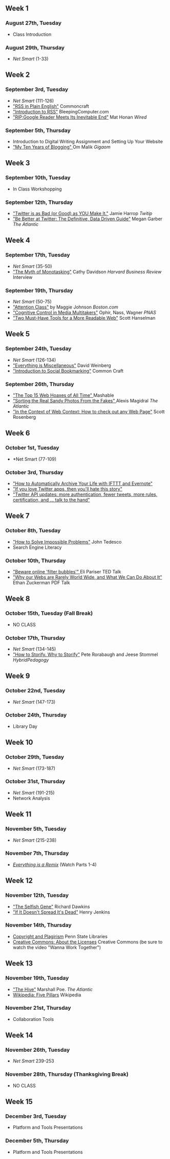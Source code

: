 ## Week 1
### August 27th, Tuesday 
* Class Introduction

### August 29th, Thursday
* *Net Smart* (1-33)

## Week 2 
### September 3rd, Tuesday
* *Net Smart* (111-126)
* ["RSS in Plain English"](http://www.youtube.com/watch?v=0klgLsSxGsU) Commoncraft
* ["Introduction to RSS"](http://www.bleepingcomputer.com/tutorials/introduction-to-rss/) BleepingComputer.com
* ["RIP:Google Reader Meets Its Inevitable End"](http://www.wired.com/gadgetlab/2013/03/r-i-p-google-reader/) Mat Honan *Wired* 

### September 5th, Thursday
* Introduction to Digital Writing Assignment and Setting Up Your Website
* [ "My Ten Years of Blogging" ](http://gigaom.com/2011/11/26/10-years-gigaom/) Om Malik *Gigaom*


## Week 3 
### September 10th, Tuesday
* In Class Workshopping

### September 12th, Thursday
* ["Twitter is as Bad (or Good) as YOU Make It."](http://www.twitip.com/twitter-is-as-bad-or-as-good-as-you-make-it/) Jamie Harrop *Twitip* 
* ["Be Better at Twitter: The Definitive, Data Driven Guide"](http://www.theatlantic.com/technology/archive/2012/01/be-better-at-twitter-the-definitive-data-driven-guide/252273/) Megan Garber *The Atlantic*


## Week 4 
### September 17th, Tuesday
* *Net Smart* (35-50)
* ["The Myth of Monotasking"](http://blogs.hbr.org/ideacast/2011/11/the-myth-of-monotasking.html) Cathy Davidson *Harvard Business Review* Interview

### September 19th, Thursday
* *Net Smart* (50-75)
* ["Attention Class"](http://www.boston.com/news/education/higher/articles/2008/06/29/attention_class/?page=full) by Maggie Johnson *Boston.com*
* ["Cognitive Control in Media Multitakers"](https://dl.dropboxusercontent.com/u/82198/COM200/CognitveControlMultiTasking.pdf) Ophir, Nass, Wagner *PNAS*
* ["Two Must-Have Tools for a More Readable Web"](http://www.hanselman.com/blog/TwoMustHaveToolsForAMoreReadableWeb.aspx) Scott Hanselman

## Week 5
### September 24th, Tuesday
* *Net Smart* (126-134)
* ["Everything is Miscellaneous"](https://dl.dropboxusercontent.com/u/82198/Weinberg.pdf) David Weinberg
* ["Introduction to Social Bookmarking"](http://www.commoncraft.com/video/social-bookmarking) Common Craft

### September 26th, Thursday
* [ "The Top 15 Web Hoaxes of All Time" ](http://mashable.com/2009/07/15/internet-hoaxes/) Mashable
* [ "Sorting the Real Sandy Photos From the Fakes" ](http://www.theatlantic.com/technology/archive/2012/10/sorting-the-real-sandy-photos-from-the-fakes/264243/ ) Alexis Magidral *The Atlantic*
* ["In the Context of Web Context: How to check out any Web Page"](http://www.wordyard.com/2010/09/14/in-the-context-of-web-context-how-to-check-out-any-web-page/) Scott Rosenberg


## Week 6
### October 1st, Tuesday 
* *Net Smart (77-109)

### October 3rd, Thursday
* ["How to Automatically Archive Your Life with IFTTT and Evernote"](http://lifehacker.com/5935658/how-to-automatically-archive-your-life-with-ifttt-and-evernote)
* ["If you love Twitter apps, then you'll hate this story"](http://venturebeat.com/2012/09/20/ifttt-twitter/)
* ["Twitter API updates: more authentication, fewer tweets, more rules, certification, and … talk to the hand"](http://venturebeat.com/2012/08/16/twitter-api-updates-more-authentication-fewer-tweets-more-rules-certification-and-talk-to-the-hand/)

## Week 7
### October 8th, Tuesday
* ["How to Solve Impossible Problems"](http://www.johntedesco.net/blog/2012/06/21/how-to-solve-impossible-problems-daniel-russells-awesome-google-search-techniques/) John Tedesco
* Search Engine Literacy


### October 10th, Thursday
* [ "Beware online 'filter bubbles'" ](http://www.ted.com/talks/eli_pariser_beware_online_filter_bubbles.html) Eli Pariser TED Talk
* [ "Why our Webs are Rarely World Wide, and What We Can Do About It" ](http://personaldemocracy.com/media/why-our-webs-are-rarely-world-wide-and-what-we-can-do-about-it) Ethan Zuckerman PDF Talk


## Week 8
### October 15th, Tuesday (Fall Break)
* NO CLASS

### October 17th, Thursday
* *Net Smart* (134-145)
* ["How to Storify. Why to Storify"](http://www.hybridpedagogy.com/Journal/files/How_to_Storify.html) Pete Rorabaugh and Jeese Stommel *HybridPedagogy* 

## Week 9
### October 22nd, Tuesday
* *Net Smart* (147-173)

### October 24th, Thursday
* Library Day

## Week 10
### October 29th, Tuesday
* *Net Smart* (173-187)

### October 31st, Thursday
* *Net Smart* (191-215)
* Network Analysis

## Week 11
### November 5th, Tuesday
* *Net Smart* (215-238)

### November 7th, Thursday
* [*Everything is a Remix*](http://everythingisaremix.info/watch-the-series/) (Watch Parts 1-4)

## Week 12
### November 12th, Tuesday
* ["The Selfish Gene"](http://www.rubinghscience.org/memetics/dawkinsmemes.html) Richard Dawkins
* ["If It Doesn't Spread It's Dead"](http://henryjenkins.org/2009/02/if_it_doesnt_spread_its_dead_p.html) Henry Jenkins

### November 14th, Thursday
* [Copyright and Plagirism](http://www.libraries.psu.edu/psul/lls/students/using_information.html) Penn State Libraries
* [Creative Commons: About the Licenses](http://creativecommons.org/licenses/) Creative Commons (be sure to watch the video "Wanna Work Together")

## Week 13
### November 19th, Tuesday
* ["The Hive"](http://www.theatlantic.com/magazine/archive/2006/09/the-hive/305118/?single_page=true) Marshall Poe. *The Atlantic*
* [Wikipedia: Five Pillars](http://en.wikipedia.org/wiki/Wikipedia:Five_pillars) Wikipedia

### November 21st, Thursday
* Collaboration Tools

## Week 14
### November 26th, Tuesday
* *Net Smart* 239-253

### November 28th, Thursday (Thanksgiving Break)
* NO CLASS

## Week 15
### December 3rd, Tuesday
* Platform and Tools Presentations

### December 5th, Thursday
* Platform and Tools Presentations
